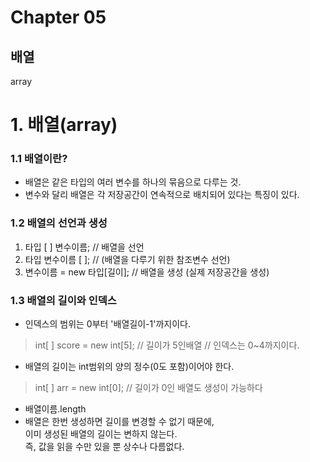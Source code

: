 # Chapter 05
 배열
---
array

# 1. 배열(array)
### 1.1 배열이란?

 - 배열은 같은 타입의 여러 변수를 하나의 묶음으로 다루는 것.
 - 변수와 달리 배열은 각 저장공간이 연속적으로 배치되어 있다는 특징이 있다.

### 1.2 배열의 선언과 생성

1. 타입 [ ] 변수이름; // 배열을 선언
2. 타입 변수이름 [ ]; // (배열을 다루기 위한 참조변수 선언)
3. 변수이름 = new 타입[길이]; // 배열을 생성 (실제 저장공간을 생성)

### 1.3 배열의 길이와 인덱스

 - 인덱스의 범위는 0부터 '배열길이-1'까지이다.

> int[ ] score = new int[5]; // 길이가 5인배열 // 인덱스는 0~4까지이다.

 - 배열의 길이는 int범위의 양의 정수(0도 포함)이어야 한다.

> int[ ] arr = new int[0]; // 길이가 0인 배열도 생성이 가능하다

 - 배열이름.length
 - 배열은 한번 생성하면 길이를 변경할 수 없기 때문에, <br>
이미 생성된 배열의 길이는 변하지 않는다. <br>
즉, 값을 읽을 수만 있을 뿐 상수나 다름없다. 